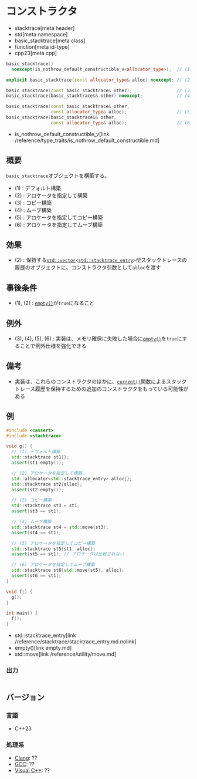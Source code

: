 # コンストラクタ
* stacktrace[meta header]
* std[meta namespace]
* basic_stacktrace[meta class]
* function[meta id-type]
* cpp23[meta cpp]

```cpp
basic_stacktrace()
  noexcept(is_nothrow_default_constructible_v<allocator_type>);  // (1) C++23

explicit basic_stacktrace(const allocator_type& alloc) noexcept; // (2) C++23

basic_stacktrace(const basic_stacktrace& other);                 // (3) C++23
basic_stacktrace(basic_stacktrace&& other) noexcept;             // (4) C++23

basic_stacktrace(const basic_stacktrace& other,
                 const allocator_type& alloc);                   // (5) C++23
basic_stacktrace(basic_stacktrace&& other,
                 const allocator_type& alloc);                   // (6) C++23
```
* is_nothrow_default_constructible_v[link /reference/type_traits/is_nothrow_default_constructible.md]

## 概要
`basic_stacktrace`オブジェクトを構築する。

- (1) : デフォルト構築
- (2) : アロケータを指定して構築
- (3) : コピー構築
- (4) : ムーブ構築
- (5) : アロケータを指定してコピー構築
- (6) : アロケータを指定してムーブ構築


## 効果
- (2) : 保持する[`std::vector`](/reference/vector/vector.md)`<`[`std::stacktrace_entry`](/reference/stacktrace/stacktrace_entry.md.nolink)`>`型スタックトレースの履歴のオブジェクトに、コンストラクタ引数として`alloc`を渡す


## 事後条件
- (1), (2) : [`empty()`](empty.md)が`true`になること


## 例外
- (3), (4), (5), (6) : 実装は、メモリ確保に失敗した場合に[`empty()`](empty.md)を`true`にすることで例外仕様を強化できる


## 備考
- 実装は、これらのコンストラクタのほかに、[`current()`](current.md)関数によるスタックトレース履歴を保持するための追加のコンストラクタをもっている可能性がある


## 例
```cpp example
#include <cassert>
#include <stacktrace>

void g() {
  // (1) デフォルト構築
  std::stacktrace st1{};
  assert(st1.empty());

  // (2) アロケータを指定して構築
  std::allocator<std::stacktrace_entry> alloc{};
  std::stacktrace st2{alloc};
  assert(st2.empty());

  // (3) コピー構築
  std::stacktrace st3 = st1;
  assert(st3 == st1);

  // (4) ムーブ構築
  std::stacktrace st4 = std::move(st3);
  assert(st4 == st1);

  // (5) アロケータを指定してコピー構築
  std::stacktrace st5{st1, alloc};
  assert(st5 == st1); // アロケータは比較されない

  // (6) アロケータを指定してムーブ構築
  std::stacktrace st6{std::move(st5), alloc};
  assert(st6 == st1);
}

void f() {
  g();
}

int main() {
  f();
}
```
* std::stacktrace_entry[link /reference/stacktrace/stacktrace_entry.md.nolink]
* empty()[link empty.md]
* std::move[link /reference/utility/move.md]

### 出力
```
```


## バージョン
### 言語
- C++23

### 処理系
- [Clang](/implementation.md#clang): ??
- [GCC](/implementation.md#gcc): ??
- [Visual C++](/implementation.md#visual_cpp): ??
